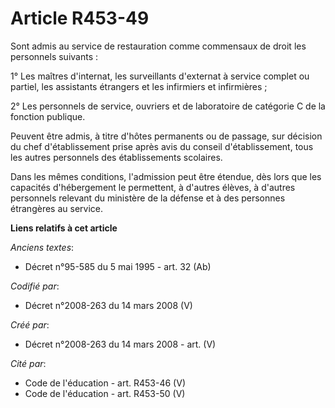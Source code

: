 # Article R453-49

Sont admis au service de restauration comme commensaux de droit les personnels suivants :

1° Les maîtres d'internat, les surveillants d'externat à service complet ou partiel, les assistants étrangers et les
infirmiers et infirmières ;

2° Les personnels de service, ouvriers et de laboratoire de catégorie C de la fonction publique.

Peuvent être admis, à titre d'hôtes permanents ou de passage, sur décision du chef d'établissement prise après avis du
conseil d'établissement, tous les autres personnels des établissements scolaires.

Dans les mêmes conditions, l'admission peut être étendue, dès lors que les capacités d'hébergement le permettent, à d'autres
élèves, à d'autres personnels relevant du ministère de la défense et à des personnes étrangères au service.

**Liens relatifs à cet article**

_Anciens textes_:

  - Décret n°95-585 du 5 mai 1995 - art. 32 (Ab)

_Codifié par_:

  - Décret n°2008-263 du 14 mars 2008 (V)

_Créé par_:

  - Décret n°2008-263 du 14 mars 2008 - art. (V)

_Cité par_:

  - Code de l'éducation - art. R453-46 (V)
  - Code de l'éducation - art. R453-50 (V)
